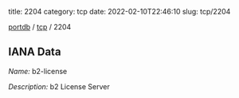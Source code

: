 title: 2204
category: tcp
date: 2022-02-10T22:46:10
slug: tcp/2204

[portdb](/) / [tcp](/category/tcp.html) / 2204


## IANA Data

_Name:_ b2-license

_Description:_ b2 License Server

